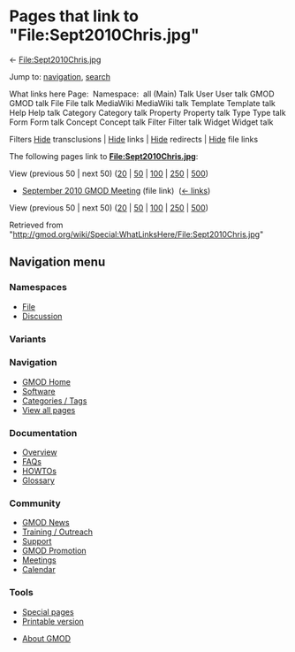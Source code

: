 <div id="mw-page-base" class="noprint">

</div>

<div id="mw-head-base" class="noprint">

</div>

<div id="content" class="mw-body" role="main">

<span id="top"></span>

<div id="mw-js-message" style="display:none;">

</div>



# <span dir="auto">Pages that link to "File:Sept2010Chris.jpg"</span>

<div id="bodyContent">

<div id="contentSub">

←
[File:Sept2010Chris.jpg](/wiki/File:Sept2010Chris.jpg "File:Sept2010Chris.jpg")

</div>

<div id="jump-to-nav" class="mw-jump">

Jump to: [navigation](#mw-navigation), [search](#p-search)

</div>

<div id="mw-content-text">

What links here Page:  Namespace:  all (Main) Talk User User talk GMOD
GMOD talk File File talk MediaWiki MediaWiki talk Template Template talk
Help Help talk Category Category talk Property Property talk Type Type
talk Form Form talk Concept Concept talk Filter Filter talk Widget
Widget talk

Filters
[Hide](/mediawiki/index.php?title=Special:WhatLinksHere/File:Sept2010Chris.jpg&hidetrans=1 "Special:WhatLinksHere/File:Sept2010Chris.jpg")
transclusions \|
[Hide](/mediawiki/index.php?title=Special:WhatLinksHere/File:Sept2010Chris.jpg&hidelinks=1 "Special:WhatLinksHere/File:Sept2010Chris.jpg")
links \|
[Hide](/mediawiki/index.php?title=Special:WhatLinksHere/File:Sept2010Chris.jpg&hideredirs=1 "Special:WhatLinksHere/File:Sept2010Chris.jpg")
redirects \|
[Hide](/mediawiki/index.php?title=Special:WhatLinksHere/File:Sept2010Chris.jpg&hideimages=1 "Special:WhatLinksHere/File:Sept2010Chris.jpg")
file links

The following pages link to
**[File:Sept2010Chris.jpg](/wiki/File:Sept2010Chris.jpg "File:Sept2010Chris.jpg")**:

View (previous 50 \| next 50)
([20](/mediawiki/index.php?title=Special:WhatLinksHere/File:Sept2010Chris.jpg&limit=20 "Special:WhatLinksHere/File:Sept2010Chris.jpg")
\|
[50](/mediawiki/index.php?title=Special:WhatLinksHere/File:Sept2010Chris.jpg&limit=50 "Special:WhatLinksHere/File:Sept2010Chris.jpg")
\|
[100](/mediawiki/index.php?title=Special:WhatLinksHere/File:Sept2010Chris.jpg&limit=100 "Special:WhatLinksHere/File:Sept2010Chris.jpg")
\|
[250](/mediawiki/index.php?title=Special:WhatLinksHere/File:Sept2010Chris.jpg&limit=250 "Special:WhatLinksHere/File:Sept2010Chris.jpg")
\|
[500](/mediawiki/index.php?title=Special:WhatLinksHere/File:Sept2010Chris.jpg&limit=500 "Special:WhatLinksHere/File:Sept2010Chris.jpg"))

- [September 2010 GMOD
  Meeting](/wiki/September_2010_GMOD_Meeting "September 2010 GMOD Meeting")
  (file link) ‎ <span class="mw-whatlinkshere-tools">([←
  links](/mediawiki/index.php?title=Special:WhatLinksHere&target=September+2010+GMOD+Meeting "Special:WhatLinksHere"))</span>

View (previous 50 \| next 50)
([20](/mediawiki/index.php?title=Special:WhatLinksHere/File:Sept2010Chris.jpg&limit=20 "Special:WhatLinksHere/File:Sept2010Chris.jpg")
\|
[50](/mediawiki/index.php?title=Special:WhatLinksHere/File:Sept2010Chris.jpg&limit=50 "Special:WhatLinksHere/File:Sept2010Chris.jpg")
\|
[100](/mediawiki/index.php?title=Special:WhatLinksHere/File:Sept2010Chris.jpg&limit=100 "Special:WhatLinksHere/File:Sept2010Chris.jpg")
\|
[250](/mediawiki/index.php?title=Special:WhatLinksHere/File:Sept2010Chris.jpg&limit=250 "Special:WhatLinksHere/File:Sept2010Chris.jpg")
\|
[500](/mediawiki/index.php?title=Special:WhatLinksHere/File:Sept2010Chris.jpg&limit=500 "Special:WhatLinksHere/File:Sept2010Chris.jpg"))

</div>

<div class="printfooter">

Retrieved from
"<http://gmod.org/wiki/Special:WhatLinksHere/File:Sept2010Chris.jpg>"

</div>

<div id="catlinks" class="catlinks catlinks-allhidden">

</div>

<div class="visualClear">

</div>

</div>

</div>

<div id="mw-navigation">

## Navigation menu

<div id="mw-head">



<div id="left-navigation">

<div id="p-namespaces" class="vectorTabs" role="navigation"
aria-labelledby="p-namespaces-label">

### Namespaces

- <span id="ca-nstab-image"><a href="/wiki/File:Sept2010Chris.jpg" accesskey="c"
  title="View the file page [c]">File</a></span>
- <span id="ca-talk"><a
  href="/mediawiki/index.php?title=File_talk:Sept2010Chris.jpg&amp;action=edit&amp;redlink=1"
  accesskey="t"
  title="Discussion about the content page [t]">Discussion</a></span>

</div>

<div id="p-variants" class="vectorMenu emptyPortlet" role="navigation"
aria-labelledby="p-variants-label">

### 

### Variants[](#)

<div class="menu">

</div>

</div>

</div>

<div id="right-navigation">





</div>



</div>

</div>

</div>

<div id="mw-panel">

<div id="p-logo" role="banner">

<a href="/wiki/Main_Page"
style="background-image: url(http://gmod.org/images/GMOD-cogs.png);"
title="Visit the main page"></a>

</div>

<div id="p-Navigation" class="portal" role="navigation"
aria-labelledby="p-Navigation-label">

### Navigation

<div class="body">

- <span id="n-GMOD-Home">[GMOD Home](/wiki/Main_Page)</span>
- <span id="n-Software">[Software](/wiki/GMOD_Components)</span>
- <span id="n-Categories-.2F-Tags">[Categories /
  Tags](/wiki/Categories)</span>
- <span id="n-View-all-pages">[View all
  pages](/wiki/Special:AllPages)</span>

</div>

</div>

<div id="p-Documentation" class="portal" role="navigation"
aria-labelledby="p-Documentation-label">

### Documentation

<div class="body">

- <span id="n-Overview">[Overview](/wiki/Overview)</span>
- <span id="n-FAQs">[FAQs](/wiki/Category:FAQ)</span>
- <span id="n-HOWTOs">[HOWTOs](/wiki/Category:HOWTO)</span>
- <span id="n-Glossary">[Glossary](/wiki/Glossary)</span>

</div>

</div>

<div id="p-Community" class="portal" role="navigation"
aria-labelledby="p-Community-label">

### Community

<div class="body">

- <span id="n-GMOD-News">[GMOD News](/wiki/GMOD_News)</span>
- <span id="n-Training-.2F-Outreach">[Training /
  Outreach](/wiki/Training_and_Outreach)</span>
- <span id="n-Support">[Support](/wiki/Support)</span>
- <span id="n-GMOD-Promotion">[GMOD
  Promotion](/wiki/GMOD_Promotion)</span>
- <span id="n-Meetings">[Meetings](/wiki/Meetings)</span>
- <span id="n-Calendar">[Calendar](/wiki/Calendar)</span>

</div>

</div>

<div id="p-tb" class="portal" role="navigation"
aria-labelledby="p-tb-label">

### Tools

<div class="body">

- <span id="t-specialpages"><a href="/wiki/Special:SpecialPages" accesskey="q"
  title="A list of all special pages [q]">Special pages</a></span>
- <span id="t-print"><a
  href="/mediawiki/index.php?title=Special:WhatLinksHere/File:Sept2010Chris.jpg&amp;printable=yes"
  rel="alternate" accesskey="p"
  title="Printable version of this page [p]">Printable version</a></span>

</div>

</div>

</div>

</div>

<div id="footer" role="contentinfo">

- <span id="footer-places-about">[About
  GMOD](/wiki/GMOD:About "GMOD:About")</span>

<!-- -->






</div>
